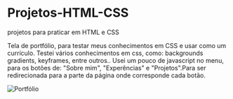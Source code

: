 # Projetos-HTML-CSS
projetos para praticar em HTML e CSS


Tela de portfólio, para testar meus conhecimentos em CSS e usar como um currículo.
Testei vários conhecimentos em css, como: backgrounds gradients, keyframes, entre outros..
Usei um pouco de javascript no menu, para os botões de: "Sobre mim", "Experências" e "Projetos".Para ser redirecionada para a parte da página onde corresponde cada botão.

![Portfólio](https://user-images.githubusercontent.com/80357746/182047081-6fe2b4af-2cda-4d80-9387-cc98351df026.gif)
